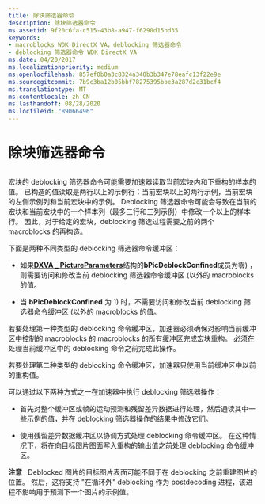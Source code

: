 ```yaml
---
title: 除块筛选器命令
description: 除块筛选器命令
ms.assetid: 9f20c6fa-c515-43b8-a947-f6290d15bd35
keywords:
- macroblocks WDK DirectX VA，deblocking 筛选器命令
- deblocking 筛选器命令 WDK DirectX VA
ms.date: 04/20/2017
ms.localizationpriority: medium
ms.openlocfilehash: 857ef0b0a3c8324a340b3b347e78eafc13f22e9e
ms.sourcegitcommit: 7b9c3ba12b05bbf78275395bbe3a287d2c31bcf4
ms.translationtype: MT
ms.contentlocale: zh-CN
ms.lasthandoff: 08/28/2020
ms.locfileid: "89066496"
---
```

# <a name="deblocking-filter-commands"></a>除块筛选器命令


## <span id="ddk_deblocking_filter_commands_gg"></span><span id="DDK_DEBLOCKING_FILTER_COMMANDS_GG"></span>


宏块的 deblocking 筛选器命令可能需要加速器读取当前宏块内和下重构的样本的值。 已构造的值读取是两行以上的示例行：当前宏块以上的两行示例，当前宏块的左侧示例列和当前宏块中的示例。 Deblocking 筛选器命令可能会导致在当前的宏块和当前宏块中的一个样本列（最多三行和三列示例）中修改一个以上的样本行。 因此，对于给定的宏块，deblocking 筛选过程需要之前的两个 macroblocks 的再构造。

下面是两种不同类型的 deblocking 筛选器命令缓冲区：

-   如果[**DXVA \_ PictureParameters**](/windows-hardware/drivers/ddi/dxva/ns-dxva-_dxva_pictureparameters)结构的**bPicDeblockConfined**成员为零) ，则需要访问和修改当前 deblocking 筛选器命令缓冲区 (以外的 macroblocks 的值。

-   当 **bPicDeblockConfined** 为 1) 时，不需要访问和修改当前 deblocking 筛选器命令缓冲区 (以外的 macroblocks 的值。

若要处理第一种类型的 deblocking 命令缓冲区，加速器必须确保对影响当前缓冲区中控制的 macroblocks 的 macroblocks 的所有缓冲区完成宏块重构。 必须在处理当前缓冲区中的 deblocking 命令之前完成此操作。

若要处理第二种类型的 deblocking 命令缓冲区，加速器只使用当前缓冲区中以前的重构值。

可以通过以下两种方式之一在加速器中执行 deblocking 筛选器操作：

-   首先对整个缓冲区或帧的运动预测和残留差异数据进行处理，然后通读其中一些示例的值，并在 deblocking 筛选器操作的结果中修改它们。

-   使用残留差异数据缓冲区以协调方式处理 deblocking 命令缓冲区。 在这种情况下，将在向目标图片图面写入重构的输出值之前处理 deblocking 命令缓冲区。

**注意**   Deblocked 图片的目标图片表面可能不同于在 deblocking 之前重建图片的位置。 然后，这将支持 "在循环外" deblocking 作为 postdecoding 进程，该进程不影响用于预测下一个图片的示例值。

 

 

